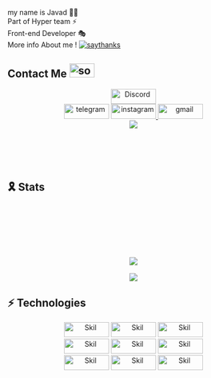 my name is Javad 👨‍💻</br>
Part of Hyper team ⚡️</br>
Front-end Developer 🎭</br>
More info About me ! [![saythanks](https://img.shields.io/badge/javadk-.site-747474.svg)](https://javadk.site/)</br>
<h2>Contact Me <img width="50" height="28" src="https://media.giphy.com/media/WUlplcMpOCEmTGBtBW/giphy.gif" alt="socialmedia"></h2>

<div align="center">
<a href="https://discords.com/bio/p/3exydevil"><img src="https://img.shields.io/badge/Discord-7289DA?style=for-the-badge&logo=discord&logoColor=white" alt="Discord" width="90" height="30"></br>
<a href="http://t.me/"><img src="https://img.shields.io/badge/Telegram-2CA5E0?style=for-the-badge&logo=telegram&logoColor=white" alt="telegram" width="90" height="30"></a>
<a href="https://www.instagram.com/X_.jvd/"><img src="https://img.shields.io/badge/Instagram-E4405F?style=for-the-badge&logo=instagram&logoColor=white" alt="instagram" width="90" height="30">
<a href="mailto:javadfrt@gmail.com"><img src="https://img.shields.io/badge/Gmail-D14836?style=for-the-badge&logo=gmail&logoColor=white" alt="gmail" width="90" height="30"></a><br>
<div style="width:90px; height:90px;" align="center"><a href="https://coffeebede.ir/buycoffee/sexydevil"><img class="img-fluid" src="https://coffeebede.ir/DashboardTemplateV2/app-assets/images/banner/default-yellow.svg" /></a></div>
</div>

<h2> 🎗 Stats</h2>
<h3 align="center"> 
<br>
<br>
<br>
<br>  
<p align="center"><img src="https://github-readme-streak-stats.herokuapp.com/?user=3exydevil&theme=dark"></p>
<p align="center"><img src="https://github-readme-stats.vercel.app/api/top-langs/?username=3exydevil&hide=css&theme=dark"></p>

												     

## ⚡ Technologies
<div align="center">
<img src="https://img.shields.io/badge/Android-3DDC84?style=for-the-badge&logo=android&logoColor=white" alt="Skil" width="90" height="30">
<img src="https://img.shields.io/badge/Windows-0078D6?style=for-the-badge&logo=windows&logoColor=white" alt="Skil" width="90" height="30">
<img src="https://img.shields.io/badge/iOS-000000?style=for-the-badge&logo=ios&logoColor=white" alt="Skil" width="90" height="30">
	</br>
<img src="https://img.shields.io/badge/HTML5-E34F26?style=for-the-badge&logo=html5&logoColor=white" alt="Skil" width="90" height="30">
<img src="https://img.shields.io/badge/CSS3-1572B6?style=for-the-badge&logo=css3&logoColor=white" alt="Skil" width="90" height="30">
<img src="https://img.shields.io/badge/JavaScript-F7DF1E?style=for-the-badge&logo=javascript&logoColor=black" alt="Skil" width="90" height="30">
	</br>
<img src="https://img.shields.io/badge/PHP-777BB4?style=for-the-badge&logo=php&logoColor=white" alt="Skil" width="90" height="30">
<img src="https://img.shields.io/badge/Laravel-FF2D20?style=for-the-badge&logo=laravel&logoColor=white" alt="Skil" width="90" height="30">
<img src="https://img.shields.io/badge/MySQL-00000F?style=for-the-badge&logo=mysql&logoColor=white" alt="Skil" width="90" height="30">
</div>
